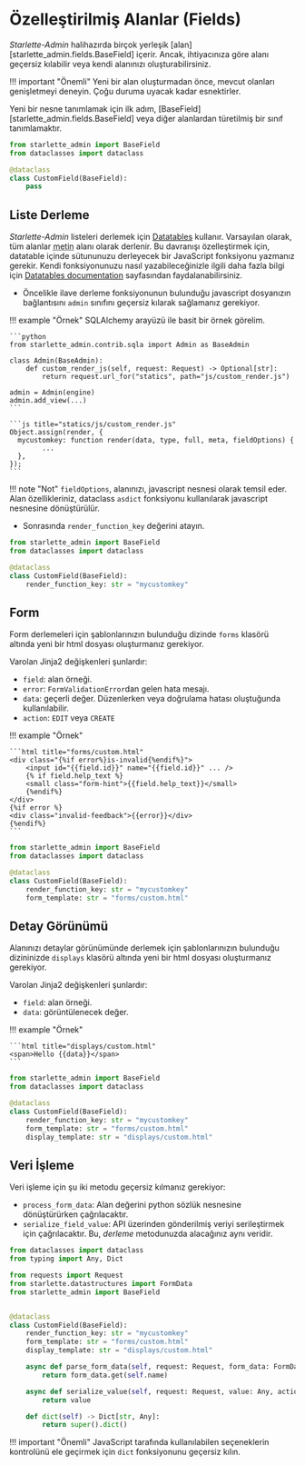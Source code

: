 # Özelleştirilmiş Alanlar (Fields)

*Starlette-Admin* halihazırda birçok yerleşik [alan][starlette_admin.fields.BaseField] içerir. Ancak, ihtiyacınıza göre alanı geçersiz kılabilir veya kendi alanınızı oluşturabilirsiniz.

!!! important "Önemli"
    Yeni bir alan oluşturmadan önce, mevcut olanları genişletmeyi deneyin. Çoğu duruma uyacak kadar esnektirler.

Yeni bir nesne tanımlamak için ilk adım, [BaseField][starlette_admin.fields.BaseField] veya diğer alanlardan türetilmiş bir sınıf tanımlamaktır.

```python
from starlette_admin import BaseField
from dataclasses import dataclass

@dataclass
class CustomField(BaseField):
    pass
```

## Liste Derleme

*Starlette-Admin* listeleri derlemek için [Datatables](https://datatables.net/) kullanır. Varsayılan olarak, tüm alanlar <abbr title="text">metin</abbr> alanı olarak derlenir. Bu davranışı özelleştirmek için, datatable içinde sütununuzu derleyecek bir JavaScript fonksiyonu yazmanız gerekir. Kendi fonksiyonunuzu nasıl yazabileceğinizle ilgili daha fazla bilgi için [Datatables documentation](https://datatables.net/reference/option/columns.render) sayfasından faydalanabilirsiniz.

* Öncelikle ilave derleme fonksiyonunun bulunduğu javascript dosyanızın bağlantısını `admin` sınıfını geçersiz kılarak sağlamanız gerekiyor.

!!! example "Örnek"
    SQLAlchemy arayüzü ile basit bir örnek görelim.

    ```python
    from starlette_admin.contrib.sqla import Admin as BaseAdmin

    class Admin(BaseAdmin):
        def custom_render_js(self, request: Request) -> Optional[str]:
            return request.url_for("statics", path="js/custom_render.js")

    admin = Admin(engine)
    admin.add_view(...)
    ```

    ```js title="statics/js/custom_render.js"
    Object.assign(render, {
      mycustomkey: function render(data, type, full, meta, fieldOptions) {
            ...
      },
    });
    ```

!!! note "Not"
    `fieldOptions`, alanınızı, javascript nesnesi olarak temsil eder. Alan özellikleriniz, dataclass `asdict` fonksiyonu kullanılarak javascript nesnesine dönüştürülür.

* Sonrasında `render_function_key` değerini atayın.

```python
from starlette_admin import BaseField
from dataclasses import dataclass

@dataclass
class CustomField(BaseField):
    render_function_key: str = "mycustomkey"
```

## Form

Form derlemeleri için şablonlarınızın bulunduğu dizinde `forms` klasörü altında yeni bir html dosyası oluşturmanız gerekiyor.

Varolan Jinja2 değişkenleri şunlardır:

* `field`: alan örneği.
* `error`: `FormValidationError`dan gelen hata mesajı.
* `data`: geçerli değer. Düzenlerken veya doğrulama hatası oluştuğunda kullanılabilir.
* `action`: `EDIT` veya `CREATE`

!!! example "Örnek"

    ```html title="forms/custom.html"
    <div class="{%if error%}is-invalid{%endif%}">
        <input id="{{field.id}}" name="{{field.id}}" ... />
        {% if field.help_text %}
        <small class="form-hint">{{field.help_text}}</small>
        {%endif%}
    </div>
    {%if error %}
    <div class="invalid-feedback">{{error}}</div>
    {%endif%}
    ```

```python
from starlette_admin import BaseField
from dataclasses import dataclass

@dataclass
class CustomField(BaseField):
    render_function_key: str = "mycustomkey"
    form_template: str = "forms/custom.html"
```

## Detay Görünümü

Alanınızı detaylar görünümünde derlemek için şablonlarınızın bulunduğu dizininizde `displays` klasörü altında yeni bir html dosyası oluşturmanız gerekiyor.

Varolan Jinja2 değişkenleri şunlardır:

* `field`: alan örneği.
* `data`: görüntülenecek değer.

!!! example "Örnek"

    ```html title="displays/custom.html"
    <span>Hello {{data}}</span>
    ```

```python
from starlette_admin import BaseField
from dataclasses import dataclass

@dataclass
class CustomField(BaseField):
    render_function_key: str = "mycustomkey"
    form_template: str = "forms/custom.html"
    display_template: str = "displays/custom.html"
```

## Veri İşleme

Veri işleme için şu iki metodu geçersiz kılmanız gerekiyor:

* `process_form_data`: Alan değerini python sözlük nesnesine dönüştürürken çağrılacaktır.
* `serialize_field_value`: API üzerinden gönderilmiş veriyi serileştirmek için çağrılacaktır. Bu, *derleme* metodunuzda alacağınız aynı veridir.

```python
from dataclasses import dataclass
from typing import Any, Dict

from requests import Request
from starlette.datastructures import FormData
from starlette_admin import BaseField


@dataclass
class CustomField(BaseField):
    render_function_key: str = "mycustomkey"
    form_template: str = "forms/custom.html"
    display_template: str = "displays/custom.html"

    async def parse_form_data(self, request: Request, form_data: FormData) -> Any:
        return form_data.get(self.name)

    async def serialize_value(self, request: Request, value: Any, action: RequestAction) -> Any:
        return value

    def dict(self) -> Dict[str, Any]:
        return super().dict()

```

!!! important "Önemli"
    JavaScript tarafında kullanılabilen seçeneklerin kontrolünü ele geçirmek için `dict` fonksiyonunu geçersiz kılın.
